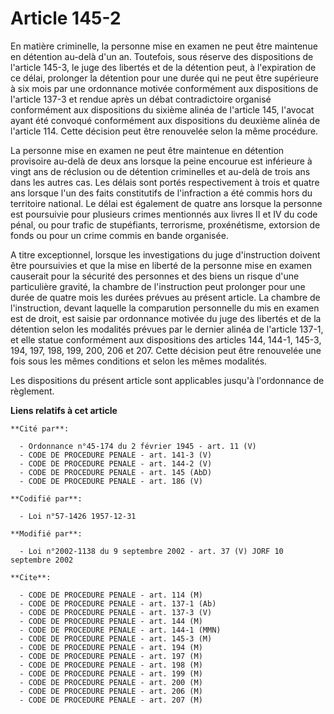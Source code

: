 # Article 145-2

En matière criminelle, la personne mise en examen ne peut être maintenue en détention au-delà d'un an. Toutefois, sous
réserve des dispositions de l'article 145-3, le juge des libertés et de la détention peut, à l'expiration de ce délai,
prolonger la détention pour une durée qui ne peut être supérieure à six mois par une ordonnance motivée conformément aux
dispositions de l'article 137-3 et rendue après un débat contradictoire organisé conformément aux dispositions du sixième
alinéa de l'article 145, l'avocat ayant été convoqué conformément aux dispositions du deuxième alinéa de l'article 114. Cette
décision peut être renouvelée selon la même procédure.

La personne mise en examen ne peut être maintenue en détention provisoire au-delà de deux ans lorsque la peine encourue est
inférieure à vingt ans de réclusion ou de détention criminelles et au-delà de trois ans dans les autres cas. Les délais sont
portés respectivement à trois et quatre ans lorsque l'un des faits constitutifs de l'infraction a été commis hors du
territoire national. Le délai est également de quatre ans lorsque la personne est poursuivie pour plusieurs crimes mentionnés
aux livres II et IV du code pénal, ou pour trafic de stupéfiants, terrorisme, proxénétisme, extorsion de fonds ou pour un
crime commis en bande organisée.

A titre exceptionnel, lorsque les investigations du juge d'instruction doivent être poursuivies et que la mise en liberté de
la personne mise en examen causerait pour la sécurité des personnes et des biens un risque d'une particulière gravité, la
chambre de l'instruction peut prolonger pour une durée de quatre mois les durées prévues au présent article. La chambre de
l'instruction, devant laquelle la comparution personnelle du mis en examen est de droit, est saisie par ordonnance motivée du
juge des libertés et de la détention selon les modalités prévues par le dernier alinéa de l'article 137-1, et elle statue
conformément aux dispositions des articles 144, 144-1, 145-3, 194, 197, 198, 199, 200, 206 et 207. Cette décision peut être
renouvelée une fois sous les mêmes conditions et selon les mêmes modalités.

Les dispositions du présent article sont applicables jusqu'à l'ordonnance de règlement.

**Liens relatifs à cet article**

	**Cité par**:

	  - Ordonnance n°45-174 du 2 février 1945 - art. 11 (V)
	  - CODE DE PROCEDURE PENALE - art. 141-3 (V)
	  - CODE DE PROCEDURE PENALE - art. 144-2 (V)
	  - CODE DE PROCEDURE PENALE - art. 145 (AbD)
	  - CODE DE PROCEDURE PENALE - art. 186 (V)

	**Codifié par**:

	  - Loi n°57-1426 1957-12-31

	**Modifié par**:

	  - Loi n°2002-1138 du 9 septembre 2002 - art. 37 (V) JORF 10 septembre 2002

	**Cite**:

	  - CODE DE PROCEDURE PENALE - art. 114 (M)
	  - CODE DE PROCEDURE PENALE - art. 137-1 (Ab)
	  - CODE DE PROCEDURE PENALE - art. 137-3 (V)
	  - CODE DE PROCEDURE PENALE - art. 144 (M)
	  - CODE DE PROCEDURE PENALE - art. 144-1 (MMN)
	  - CODE DE PROCEDURE PENALE - art. 145-3 (M)
	  - CODE DE PROCEDURE PENALE - art. 194 (M)
	  - CODE DE PROCEDURE PENALE - art. 197 (M)
	  - CODE DE PROCEDURE PENALE - art. 198 (M)
	  - CODE DE PROCEDURE PENALE - art. 199 (M)
	  - CODE DE PROCEDURE PENALE - art. 200 (M)
	  - CODE DE PROCEDURE PENALE - art. 206 (M)
	  - CODE DE PROCEDURE PENALE - art. 207 (M)

